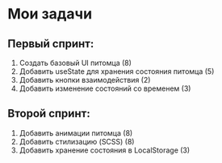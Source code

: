 <h1>Мои задачи</h1>
<h2>Первый спринт:</h2>
<ol>
  <li>Создать базовый UI питомца (8)</li>
  <li>Добавить useState для хранения состояния питомца (5)</li>
  <li>Добавить кнопки взаимодействия (2)</li>
  <li>Добавить изменение состояний со временем (3)</li>
</ol>
<h2>Второй спринт:</h2>
<ol>
  <li>Добавить анимации питомца (8)</li>
  <li>Добавить стилизацию (SCSS) (8)</li>
  <li>Добавить хранение состояния в LocalStorage (3)</li>
</ol>